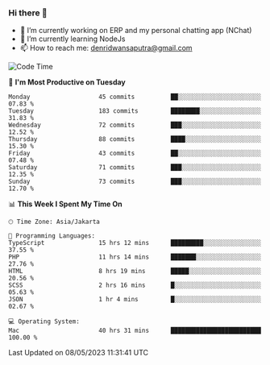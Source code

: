 ### Hi there 👋

- 🔭 I’m currently working on ERP and my personal chatting app (NChat)
- 🌱 I’m currently learning NodeJs
- 📫 How to reach me: denridwansaputra@gmail.com


<!--START_SECTION:waka-->
![Code Time](http://img.shields.io/badge/Code%20Time-3%2C087%20hrs%2017%20mins-blue)

📅 **I'm Most Productive on Tuesday** 

```text
Monday                   45 commits          ██░░░░░░░░░░░░░░░░░░░░░░░   07.83 % 
Tuesday                  183 commits         ████████░░░░░░░░░░░░░░░░░   31.83 % 
Wednesday                72 commits          ███░░░░░░░░░░░░░░░░░░░░░░   12.52 % 
Thursday                 88 commits          ████░░░░░░░░░░░░░░░░░░░░░   15.30 % 
Friday                   43 commits          ██░░░░░░░░░░░░░░░░░░░░░░░   07.48 % 
Saturday                 71 commits          ███░░░░░░░░░░░░░░░░░░░░░░   12.35 % 
Sunday                   73 commits          ███░░░░░░░░░░░░░░░░░░░░░░   12.70 % 
```


📊 **This Week I Spent My Time On** 

```text
🕑︎ Time Zone: Asia/Jakarta

💬 Programming Languages: 
TypeScript               15 hrs 12 mins      █████████░░░░░░░░░░░░░░░░   37.55 % 
PHP                      11 hrs 14 mins      ███████░░░░░░░░░░░░░░░░░░   27.76 % 
HTML                     8 hrs 19 mins       █████░░░░░░░░░░░░░░░░░░░░   20.56 % 
SCSS                     2 hrs 16 mins       █░░░░░░░░░░░░░░░░░░░░░░░░   05.63 % 
JSON                     1 hr 4 mins         █░░░░░░░░░░░░░░░░░░░░░░░░   02.67 % 

💻 Operating System: 
Mac                      40 hrs 31 mins      █████████████████████████   100.00 % 
```


 Last Updated on 08/05/2023 11:31:41 UTC
<!--END_SECTION:waka-->
